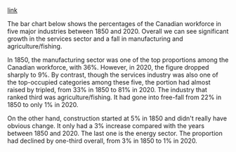 [link](https://www.ielts-writing.info/EXAM/academic_writing_samples_task_1/1208/)

The bar chart below shows the percentages of the Canadian workforce in five major industries between 1850 and 2020. Overall we can see significant growth in the services sector and a fall in manufacturing and agriculture/fishing.

In 1850, the manufacturing sector was one of the top proportions among the Canadian workforce, with 36%. However, in 2020, the figure dropped sharply to 9%. By contrast, though the services industry was also one of the top-occupied categories among these five, the portion had almost raised by tripled, from 33% in 1850 to 81% in 2020. The industry that ranked third was agriculture/fishing. It had gone into free-fall from 22% in 1850 to only 1% in 2020.

On the other hand, construction started at 5% in 1850 and didn't really have obvious change. It only had a 3% increase compared with the years between 1850 and 2020. The last one is the energy sector. The proportion had declined by one-third overall, from 3% in 1850 to 1% in 2020.